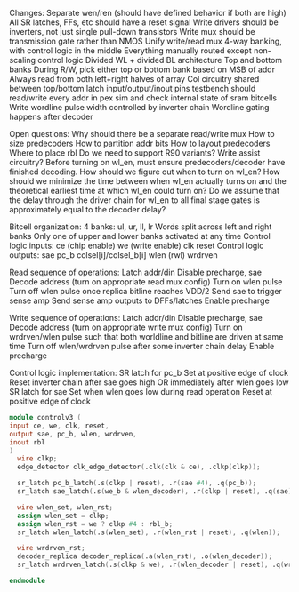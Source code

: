 Changes:
Separate wen/ren (should have defined behavior if both are high)
All SR latches, FFs, etc should have a reset signal
Write drivers should be inverters, not just single pull-down transistors
Write mux should be transmission gate rather than NMOS
Unify write/read mux
4-way banking, with control logic in the middle
Everything manually routed except non-scaling control logic
Divided WL + divided BL architecture
Top and bottom banks
During R/W, pick either top or bottom bank based on MSB of addr
Always read from both left+right halves of array
Col circuitry shared between top/bottom
latch input/output/inout pins
testbench should read/write every addr in pex sim and check internal state of sram bitcells
Write wordline pulse width controlled by inverter chain
Wordline gating happens after decoder

Open questions:
Why should there be a separate read/write mux
How to size predecoders
How to partition addr bits
How to layout predecoders
Where to place rbl
Do we need to support R90 variants?
Write assist circuitry?
Before turning on wl_en, must ensure predecoders/decoder have finished decoding. How should we figure out when to turn on wl_en? How should we minimize the time between when wl_en actually turns on and the theoretical earliest time at which wl_en could turn on? Do we assume that the delay through the driver chain for wl_en to all final stage gates is approximately equal to the decoder delay?

Bitcell organization:
4 banks: ul, ur, ll, lr
Words split across left and right banks
Only one of upper and lower banks activated at any time
Control logic inputs:
ce (chip enable)
we (write enable)
clk
reset
Control logic outputs:
sae
pc_b
colsel[i]/colsel_b[i]
wlen (rwl)
wrdrven

Read sequence of operations:
Latch addr/din
Disable precharge, sae
Decode address (turn on appropriate read mux config)
Turn on wlen pulse
Turn off wlen pulse once replica bitline reaches VDD/2
Send sae to trigger sense amp
Send sense amp outputs to DFFs/latches
Enable precharge

Write sequence of operations:
Latch addr/din
Disable precharge, sae
Decode address (turn on appropriate write mux config)
Turn on wrdrven/wlen pulse such that both worldline and bitline are driven at same time
Turn off wlen/wrdrven pulse after some inverter chain delay
Enable precharge

Control logic implementation:
SR latch for pc_b
Set at positive edge of clock
Reset inverter chain after sae goes high OR immediately after wlen goes low
SR latch for sae
Set when wlen goes low during read operation
Reset at positive edge of clock

```verilog
module controlv3 (
input ce, we, clk, reset,
output sae, pc_b, wlen, wrdrven,
inout rbl
)
  wire clkp;
  edge_detector clk_edge_detector(.clk(clk & ce), .clkp(clkp));

  sr_latch pc_b_latch(.s(clkp | reset), .r(sae #4), .q(pc_b));
  sr_latch sae_latch(.s(we_b & wlen_decoder), .r(clkp | reset), .q(sae));

  wire wlen_set, wlen_rst;
  assign wlen_set = clkp;
  assign wlen_rst = we ? clkp #4 : rbl_b;
  sr_latch wlen_latch(.s(wlen_set), .r(wlen_rst | reset), .q(wlen));

  wire wrdrven_rst;
  decoder_replica decoder_replica(.a(wlen_rst), .o(wlen_decoder));
  sr_latch wrdrven_latch(.s(clkp & we), .r(wlen_decoder | reset), .q(wrdrven));

endmodule
```
